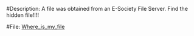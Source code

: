 #Description:
A file was obtained from an E-Society File Server. Find the hidden file!!!!

#File:
[Where_is_my_file](Where_is_my_file)
